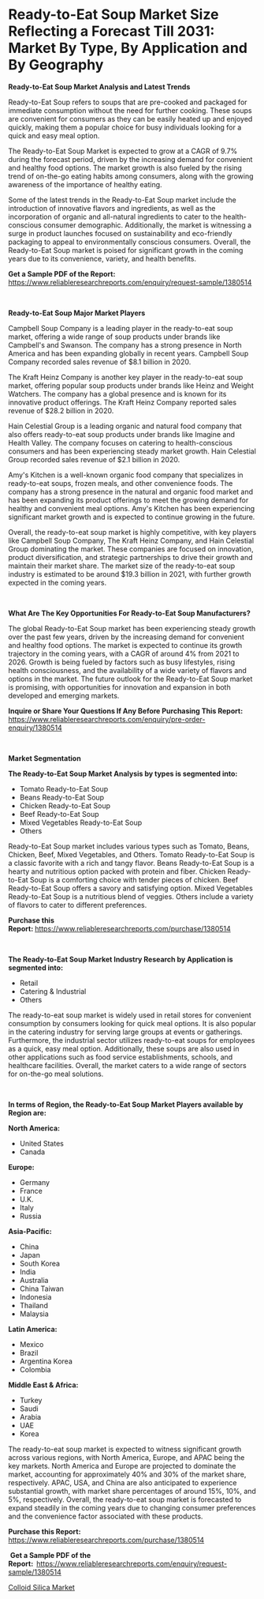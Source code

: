 <p><h1>Ready-to-Eat Soup Market Size Reflecting a Forecast Till 2031: Market By Type, By Application and By Geography</h1></p><p><strong>Ready-to-Eat Soup Market Analysis and Latest Trends</strong></p>
<p><p>Ready-to-Eat Soup refers to soups that are pre-cooked and packaged for immediate consumption without the need for further cooking. These soups are convenient for consumers as they can be easily heated up and enjoyed quickly, making them a popular choice for busy individuals looking for a quick and easy meal option.</p><p>The Ready-to-Eat Soup Market is expected to grow at a CAGR of 9.7% during the forecast period, driven by the increasing demand for convenient and healthy food options. The market growth is also fueled by the rising trend of on-the-go eating habits among consumers, along with the growing awareness of the importance of healthy eating.</p><p>Some of the latest trends in the Ready-to-Eat Soup market include the introduction of innovative flavors and ingredients, as well as the incorporation of organic and all-natural ingredients to cater to the health-conscious consumer demographic. Additionally, the market is witnessing a surge in product launches focused on sustainability and eco-friendly packaging to appeal to environmentally conscious consumers. Overall, the Ready-to-Eat Soup market is poised for significant growth in the coming years due to its convenience, variety, and health benefits.</p></p>
<p><strong>Get a Sample PDF of the Report:&nbsp;</strong> <a href="https://www.reliableresearchreports.com/enquiry/request-sample/1380514">https://www.reliableresearchreports.com/enquiry/request-sample/1380514</a></p>
<p>&nbsp;</p>
<p><strong>Ready-to-Eat Soup Major Market Players</strong></p>
<p><p>Campbell Soup Company is a leading player in the ready-to-eat soup market, offering a wide range of soup products under brands like Campbell's and Swanson. The company has a strong presence in North America and has been expanding globally in recent years. Campbell Soup Company recorded sales revenue of $8.1 billion in 2020.</p><p>The Kraft Heinz Company is another key player in the ready-to-eat soup market, offering popular soup products under brands like Heinz and Weight Watchers. The company has a global presence and is known for its innovative product offerings. The Kraft Heinz Company reported sales revenue of $28.2 billion in 2020.</p><p>Hain Celestial Group is a leading organic and natural food company that also offers ready-to-eat soup products under brands like Imagine and Health Valley. The company focuses on catering to health-conscious consumers and has been experiencing steady market growth. Hain Celestial Group recorded sales revenue of $2.1 billion in 2020.</p><p>Amy's Kitchen is a well-known organic food company that specializes in ready-to-eat soups, frozen meals, and other convenience foods. The company has a strong presence in the natural and organic food market and has been expanding its product offerings to meet the growing demand for healthy and convenient meal options. Amy's Kitchen has been experiencing significant market growth and is expected to continue growing in the future.</p><p>Overall, the ready-to-eat soup market is highly competitive, with key players like Campbell Soup Company, The Kraft Heinz Company, and Hain Celestial Group dominating the market. These companies are focused on innovation, product diversification, and strategic partnerships to drive their growth and maintain their market share. The market size of the ready-to-eat soup industry is estimated to be around $19.3 billion in 2021, with further growth expected in the coming years.</p></p>
<p>&nbsp;</p>
<p><strong>What Are The Key Opportunities For Ready-to-Eat Soup Manufacturers?</strong></p>
<p><p>The global Ready-to-Eat Soup market has been experiencing steady growth over the past few years, driven by the increasing demand for convenient and healthy food options. The market is expected to continue its growth trajectory in the coming years, with a CAGR of around 4% from 2021 to 2026. Growth is being fueled by factors such as busy lifestyles, rising health consciousness, and the availability of a wide variety of flavors and options in the market. The future outlook for the Ready-to-Eat Soup market is promising, with opportunities for innovation and expansion in both developed and emerging markets.</p></p>
<p><strong>Inquire or Share Your Questions If Any Before Purchasing This Report:</strong> <a href="https://www.reliableresearchreports.com/enquiry/pre-order-enquiry/1380514">https://www.reliableresearchreports.com/enquiry/pre-order-enquiry/1380514</a></p>
<p>&nbsp;</p>
<p><strong>Market Segmentation</strong></p>
<p><strong>The Ready-to-Eat Soup Market Analysis by types is segmented into:</strong></p>
<p><ul><li>Tomato Ready-to-Eat Soup</li><li>Beans Ready-to-Eat Soup</li><li>Chicken Ready-to-Eat Soup</li><li>Beef Ready-to-Eat Soup</li><li>Mixed Vegetables Ready-to-Eat Soup</li><li>Others</li></ul></p>
<p><p>Ready-to-Eat Soup market includes various types such as Tomato, Beans, Chicken, Beef, Mixed Vegetables, and Others. Tomato Ready-to-Eat Soup is a classic favorite with a rich and tangy flavor. Beans Ready-to-Eat Soup is a hearty and nutritious option packed with protein and fiber. Chicken Ready-to-Eat Soup is a comforting choice with tender pieces of chicken. Beef Ready-to-Eat Soup offers a savory and satisfying option. Mixed Vegetables Ready-to-Eat Soup is a nutritious blend of veggies. Others include a variety of flavors to cater to different preferences.</p></p>
<p><strong>Purchase this Report:&nbsp;</strong><a href="https://www.reliableresearchreports.com/purchase/1380514">https://www.reliableresearchreports.com/purchase/1380514</a></p>
<p>&nbsp;</p>
<p><strong>The Ready-to-Eat Soup Market Industry Research by Application is segmented into:</strong></p>
<p><ul><li>Retail</li><li>Catering & Industrial</li><li>Others</li></ul></p>
<p><p>The ready-to-eat soup market is widely used in retail stores for convenient consumption by consumers looking for quick meal options. It is also popular in the catering industry for serving large groups at events or gatherings. Furthermore, the industrial sector utilizes ready-to-eat soups for employees as a quick, easy meal option. Additionally, these soups are also used in other applications such as food service establishments, schools, and healthcare facilities. Overall, the market caters to a wide range of sectors for on-the-go meal solutions.</p></p>
<p>&nbsp;</p>
<p><strong>In terms of Region, the Ready-to-Eat Soup Market Players available by Region are:</strong></p>
<p>
    <p> <strong> North America: </strong>
        <ul>
            <li>United States</li>
            <li>Canada</li>
        </ul>
        </p> 
    <p> <strong> Europe: </strong>
        <ul>
            <li>Germany</li>
            <li>France</li>
            <li>U.K.</li>
            <li>Italy</li>
            <li>Russia</li>
        </ul>
        </p> 
    <p> <strong> Asia-Pacific: </strong>
        <ul>
            <li>China</li>
            <li>Japan</li>
            <li>South Korea</li>
            <li>India</li>
            <li>Australia</li>
            <li>China Taiwan</li>
            <li>Indonesia</li>
            <li>Thailand</li>
            <li>Malaysia</li>
        </ul>
        </p> 
    <p> <strong> Latin America: </strong>
        <ul>
            <li>Mexico</li>
            <li>Brazil</li>
            <li>Argentina Korea</li>
            <li>Colombia</li>
        </ul>
        </p> 
    <p> <strong> Middle East & Africa: </strong>
        <ul>
            <li>Turkey</li>
            <li>Saudi</li>
            <li>Arabia</li>
            <li>UAE</li>
            <li>Korea</li>
        </ul>
    </p>
    </p>
<p><p>The ready-to-eat soup market is expected to witness significant growth across various regions, with North America, Europe, and APAC being the key markets. North America and Europe are projected to dominate the market, accounting for approximately 40% and 30% of the market share, respectively. APAC, USA, and China are also anticipated to experience substantial growth, with market share percentages of around 15%, 10%, and 5%, respectively. Overall, the ready-to-eat soup market is forecasted to expand steadily in the coming years due to changing consumer preferences and the convenience factor associated with these products.</p></p>
<p><strong>Purchase this Report: </strong><a href="https://www.reliableresearchreports.com/purchase/1380514">https://www.reliableresearchreports.com/purchase/1380514</a></p>
<p>&nbsp;<strong>Get a Sample PDF of the Report:&nbsp;&nbsp;</strong><a href="https://www.reliableresearchreports.com/enquiry/request-sample/1380514">https://www.reliableresearchreports.com/enquiry/request-sample/1380514</a></p>
<p><strong></strong></p>
<p><p><a href="https://woozy-pyroraptor-a1f.notion.site/Colloid-Silica-Market-Size-Reflecting-a-Forecast-Till-2031-Market-By-Type-By-Application-and-By-Ge-b309da89abb345fead76471bd06056d7">Colloid Silica Market</a></p></p>